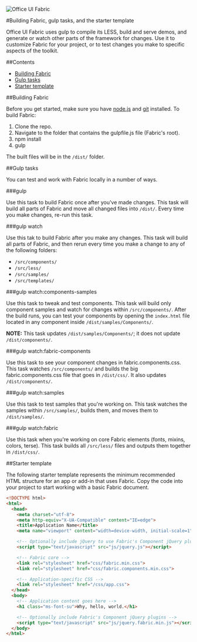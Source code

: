 ![Office UI Fabric](http://odux.azurewebsites.net/github/img/lockupempty.png)

#Building Fabric, gulp tasks, and the starter template

Office UI Fabric uses gulp to compile its LESS, build and serve demos, and generate or watch other parts of the framework for changes. Use it to customize Fabric for your project, or to test changes you make to specific aspects of the toolkit.

##Contents

- [Building Fabric](#building-fabric)
- [Gulp tasks](#gulp-tasks)
- [Starter template](#starter-template)

##Building Fabric

Before you get started, make sure you have [node.js](https://nodejs.org/) and [git](https://git-scm.com/) installed. To build Fabric:

1. Clone the repo.
2. Navigate to the folder that contains the gulpfile.js file (Fabric's root).
3. npm install
4. gulp

The built files will be in the `/dist/` folder.

##Gulp tasks

You can test and work with Fabric locally in a number of ways. 

###gulp

Use this task to build Fabric once after you've made changes. This task will build all parts of Fabric and move all changed files into `/dist/`. Every time you make changes, re-run this task.

###gulp watch

Use this tak to build Fabric after you make any changes. This task will build all parts of Fabric, and then rerun every time you make a change to any of the following folders: 
- `/src/components/`
- `/src/less/`
- `/src/samples/`
- `/src/templates/`

###gulp watch:components-samples

Use this task to tweak and test components. This task will build only component samples and watch for changes within `/src/components/`. After the build runs, you can test your components by opening the `index.html` file located in any component inside `/dist/samples/Components/`.

**NOTE:** This task updates `/dist/samples/Components/`; it does not update `/dist/components/`.

###gulp watch:fabric-components

Use this task to see your component changes in fabric.components.css. This task watches `/src/components/` and builds the big fabric.components.css file that goes in `/dist/css/`. It also updates `/dist/components/`.

###gulp watch:samples

Use this task to test samples that you're working on. This task watches the samples within `/src/samples/`, builds them, and moves them to `/dist/samples/`.

###gulp watch:fabric

Use this task when you're working on core Fabric elements (fonts, mixins, colors, terse). This task builds all `/src/less/` files and outputs them together in `/dist/css/`.

##Starter template

The following starter template represents the minimum recommended HTML structure for an app or add-in that uses Fabric. Copy the code into your project to start working with a basic Fabric document.

```html
<!DOCTYPE html>
<html>
  <head>
    <meta charset="utf-8">
    <meta http-equiv="X-UA-Compatible" content="IE=edge">
    <title>Application Name</title>
    <meta name="viewport" content="width=device-width, initial-scale=1">

    <!-- Optionally include jQuery to use Fabric's Component jQuery plugins -->
    <script type="text/javascript" src="js/jquery.js"></script>

    <!-- Fabric core -->
    <link rel="stylesheet" href="css/fabric.min.css">
    <link rel="stylesheet" href="css/fabric.components.min.css">

    <!-- Application-specific CSS -->
    <link rel="stylesheet" href="/css/app.css">
  </head>
  <body>
    <!-- Application content goes here -->
    <h1 class="ms-font-su">Why, hello, world.</h1>

    <!-- Optionally include Fabric's Component jQuery plugins -->
    <script type="text/javascript" src="js/jquery.fabric.min.js"></script>
  </body>
</html>
```
